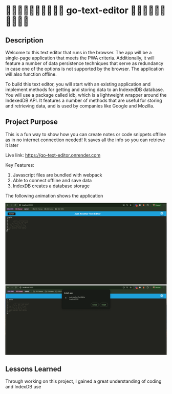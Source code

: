 # ✍🏻✍🏼✍🏽✍🏾✍🏿 go-text-editor ✍🏻✍🏼✍🏽✍🏾✍🏿

## Description

Welcome to this text editor that runs in the browser. The app will be a single-page application that meets the PWA criteria. Additionally, it will feature a number of data persistence techniques that serve as redundancy in case one of the options is not supported by the browser. The application will also function offline.

To build this text editor, you will start with an existing application and implement methods for getting and storing data to an IndexedDB database. You will use a package called idb, which is a lightweight wrapper around the IndexedDB API. It features a number of methods that are useful for storing and retrieving data, and is used by companies like Google and Mozilla.

## Project Purpose
This is a fun way to show how you can create notes or code snippets offline as in no internet connection needed! It saves all the info so you can retrieve it later

Live link: https://go-text-editor.onrender.com

Key Features:
1. Javascript files are bundled with webpack
2. Able to connect offline and save data
3. IndexDB creates a database storage

The following animation shows the application

![homepage jate pic](/client/dist/assets/icons/jatepic.png)
![install jate](/client/dist/assets/icons/installpic.png)

## Lessons Learned
Through working on this project, I gained a great understanding of coding and IndexDB use 
